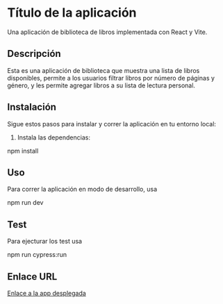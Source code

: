 # Título de la aplicación

Una aplicación de biblioteca de libros implementada con React y Vite.

## Descripción

Esta es una aplicación de biblioteca que muestra una lista de libros disponibles, permite a los usuarios filtrar libros por número de páginas y género, y les permite agregar libros a su lista de lectura personal.

## Instalación
Sigue estos pasos para instalar y correr la aplicación en tu entorno local:

1. Instala las dependencias:


npm install


## Uso

Para correr la aplicación en modo de desarrollo, usa

npm run dev

## Test

Para ejecturar los test usa

npm run cypress:run

## Enlace URL

[Enlace a la app desplegada](https://reading-list-121023d.netlify.app/)
